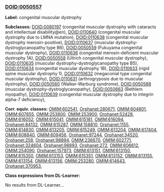
### [DOID:0050557](http://purl.obolibrary.org/obo/DOID_0050557)
**Label:** congenital muscular dystrophy

**Subclasses:** [DOID:0080197](http://purl.obolibrary.org/obo/DOID_0080197) (congenital muscular dystrophy with cataracts and intellectual disability@en), [DOID:0110640](http://purl.obolibrary.org/obo/DOID_0110640) (congenital muscular dystrophy due to LMNA mutation), [DOID:0110638](http://purl.obolibrary.org/obo/DOID_0110638) (congenital muscular dystrophy merosin-positive), [DOID:0110637](http://purl.obolibrary.org/obo/DOID_0110637) (muscular dystrophy-dystroglycanopathy type B6), [DOID:0050559](http://purl.obolibrary.org/obo/DOID_0050559) (Fukuyama congenital muscular dystrophy), [DOID:0110636](http://purl.obolibrary.org/obo/DOID_0110636) (congenital merosin-deficient muscular dystrophy 1A), [DOID:0050558](http://purl.obolibrary.org/obo/DOID_0050558) (Ullrich congenital muscular dystrophy), [DOID:0110635](http://purl.obolibrary.org/obo/DOID_0110635) (muscular dystrophy-dystroglycanopathy type B5), [DOID:0110634](http://purl.obolibrary.org/obo/DOID_0110634) (congenital muscular dystrophy 1B), [DOID:0110633](http://purl.obolibrary.org/obo/DOID_0110633) (rigid spine muscular dystrophy 1), [DOID:0110632](http://purl.obolibrary.org/obo/DOID_0110632) (megaconial type congenital muscular dystrophy), [DOID:0110631](http://purl.obolibrary.org/obo/DOID_0110631) (arthrogryposis due to muscular dystrophy), [DOID:0050560](http://purl.obolibrary.org/obo/DOID_0050560) (Walker-Warburg syndrome), [DOID:0050588](http://purl.obolibrary.org/obo/DOID_0050588) (muscular dystrophy-dystroglycanopathy), [DOID:0050663](http://purl.obolibrary.org/obo/DOID_0050663) (Bethlem myopathy), [DOID:0110639](http://purl.obolibrary.org/obo/DOID_0110639) (congenital muscular dystrophy due to integrin alpha-7 deficiency), 

**Corr. equiv. classes:** [OMIM:602541](http://purl.obolibrary.org/obo/OMIM_602541), [Orphanet:280671](http://www.orpha.net/ORDO/Orphanet_280671), [OMIM:604801](http://purl.obolibrary.org/obo/OMIM_604801), [OMIM:607855](http://purl.obolibrary.org/obo/OMIM_607855), [OMIM:253800](http://purl.obolibrary.org/obo/OMIM_253800), [OMIM:253900](http://purl.obolibrary.org/obo/OMIM_253900), [Orphanet:52428](http://www.orpha.net/ORDO/Orphanet_52428), [OMIM:616052](http://purl.obolibrary.org/obo/OMIM_616052), [OMIM:615041](http://purl.obolibrary.org/obo/OMIM_615041), [OMIM:615181](http://purl.obolibrary.org/obo/OMIM_615181), [OMIM:616094](http://purl.obolibrary.org/obo/OMIM_616094), [Orphanet:84132](http://www.orpha.net/ORDO/Orphanet_84132), [OMIM:615287](http://purl.obolibrary.org/obo/OMIM_615287), [OMIM:158810](http://purl.obolibrary.org/obo/OMIM_158810), [Orphanet:1155](http://www.orpha.net/ORDO/Orphanet_1155), [OMIM:614830](http://purl.obolibrary.org/obo/OMIM_614830), [OMIM:613205](http://purl.obolibrary.org/obo/OMIM_613205), [OMIM:615249](http://purl.obolibrary.org/obo/OMIM_615249), [OMIM:613204](http://purl.obolibrary.org/obo/OMIM_613204), [OMIM:617404](http://purl.obolibrary.org/obo/OMIM_617404), [OMIM:608840](http://purl.obolibrary.org/obo/OMIM_608840), [OMIM:609456](http://purl.obolibrary.org/obo/OMIM_609456), [Orphanet:97244](http://www.orpha.net/ORDO/Orphanet_97244), [Orphanet:34520](http://www.orpha.net/ORDO/Orphanet_34520), [Orphanet:258](http://www.orpha.net/ORDO/Orphanet_258), [Orphanet:98894](http://www.orpha.net/ORDO/Orphanet_98894), [OMIM:236670](http://purl.obolibrary.org/obo/OMIM_236670), [OMIM:602771](http://purl.obolibrary.org/obo/OMIM_602771), [Orphanet:324604](http://www.orpha.net/ORDO/Orphanet_324604), [Orphanet:98893](http://www.orpha.net/ORDO/Orphanet_98893), [Orphanet:272](http://www.orpha.net/ORDO/Orphanet_272), [OMIM:606612](http://purl.obolibrary.org/obo/OMIM_606612), [OMIM:254090](http://purl.obolibrary.org/obo/OMIM_254090), [Orphanet:157973](http://www.orpha.net/ORDO/Orphanet_157973), [OMIM:613151](http://purl.obolibrary.org/obo/OMIM_613151), [OMIM:613150](http://purl.obolibrary.org/obo/OMIM_613150), [OMIM:615350](http://purl.obolibrary.org/obo/OMIM_615350), [OMIM:613153](http://purl.obolibrary.org/obo/OMIM_613153), [OMIM:615351](http://purl.obolibrary.org/obo/OMIM_615351), [OMIM:613152](http://purl.obolibrary.org/obo/OMIM_613152), [OMIM:613155](http://purl.obolibrary.org/obo/OMIM_613155), [OMIM:613154](http://purl.obolibrary.org/obo/OMIM_613154), [OMIM:613156](http://purl.obolibrary.org/obo/OMIM_613156), [OMIM:253280](http://purl.obolibrary.org/obo/OMIM_253280), [OMIM:614643](http://purl.obolibrary.org/obo/OMIM_614643), [Orphanet:370953](http://www.orpha.net/ORDO/Orphanet_370953), 

**Class expressions from DL-Learner:**

No results from DL-Learner...



